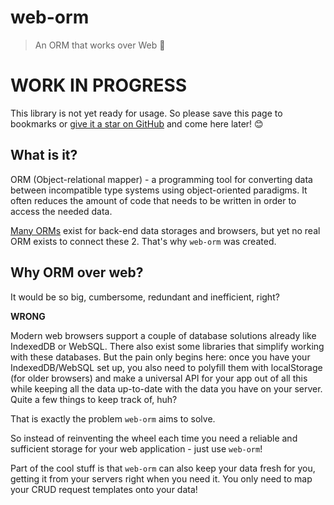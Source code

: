 # web-orm
> An ORM that works over Web 💪

# WORK IN PROGRESS

This library is not yet ready for usage. So please save this page to bookmarks or [give it a star on GitHub](https://github.com/KazanExpress/web-orm) and come here later! 😊

## What is it?

ORM (Object-relational mapper) - a programming tool for converting data between incompatible type systems using object-oriented paradigms. It often reduces the amount of code that needs to be written in order to access the needed data.

[Many ORMs](https://github.com/search?q=ORM) exist for back-end data storages and browsers, but yet no real ORM exists to connect these 2. That's why `web-orm` was created.

## Why ORM over web?

It would be so big, cumbersome, redundant and inefficient, right?

**WRONG**

Modern web browsers support a couple of database solutions already like IndexedDB or WebSQL. There also exist some libraries that simplify working with these databases. But the pain only begins here: once you have your IndexedDB/WebSQL set up, you also need to polyfill them with localStorage (for older browsers) and make a universal API for your app out of all this while keeping all the data up-to-date with the data you have on your server. Quite a few things to keep track of, huh?

That is exactly the problem `web-orm` aims to solve.

So instead of reinventing the wheel each time you need a reliable and sufficient storage for your web application - just use `web-orm`!

Part of the cool stuff is that `web-orm` can also keep your data fresh for you, getting it from your servers right when you need it. You only need to map your CRUD request templates onto your data!

